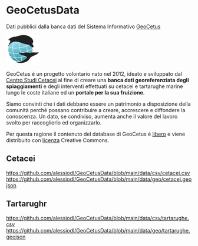 # GeoCetusData

Dati pubblici dalla banca dati del Sistema Informativo <a href="https://geocetus.it" target="_blank">GeoCetus</a>

<img src="img/LogoGeoCetus2020_compact_small.png"/></img>

GeoCetus &eacute; un progetto volontario nato nel 2012, ideato e sviluppato dal <a href="http://centrostudicetacei.it" target="_blank">Centro Studi Cetacei</a> al fine di creare una <strong>banca dati georeferenziata degli spiaggiamenti</strong> e degli interventi effettuati su cetacei e tartarughe marine lungo le coste italiane ed un **portale per la sua fruizione**. 

Siamo convinti che i dati debbano essere un patrimonio a disposizione della comunit&agrave; perché possano contribuire a creare, accrescere e diffondere la conoscenza. Un dato, se condiviso, aumenta anche il valore del lavoro svolto per raccoglierlo ed organizzarlo.

Per questa ragione il contenuto del database di GeoCetus é <a href="http://it.wikipedia.org/wiki/Dati_aperti" target="_blank">libero</a> e viene distribuito con <a href="http://creativecommons.org/licenses/by-sa/3.0/it/" target="_blank">licenza</a> Creative Commons.

## Cetacei
https://github.com/alessiodl/GeoCetusData/blob/main/data/csv/cetacei.csv
https://github.com/alessiodl/GeoCetusData/blob/main/data/geo/cetacei.geojson

## Tartarughr
https://github.com/alessiodl/GeoCetusData/blob/main/data/csv/tartarughe.csv
https://github.com/alessiodl/GeoCetusData/blob/main/data/geo/tartarughe.geojson
